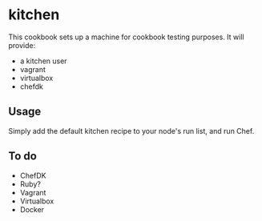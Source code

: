 # kitchen

This cookbook sets up a machine for cookbook testing purposes.  It will provide:

- a kitchen user
- vagrant
- virtualbox
- chefdk

## Usage

Simply add the default kitchen recipe to your node's run list, and run Chef.

## To do

- ChefDK
- Ruby?
- Vagrant
- Virtualbox
- Docker

